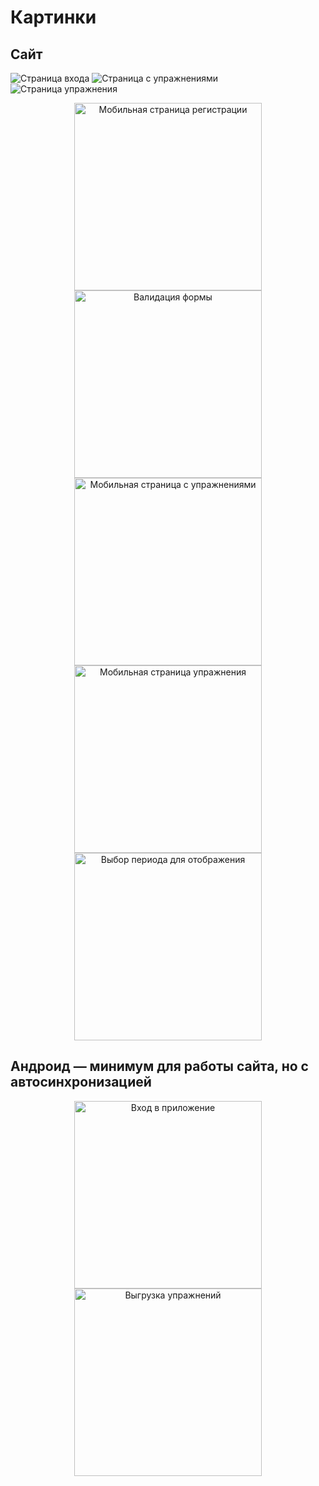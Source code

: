 # Картинки

## Сайт

![Страница входа](img/login-page.png)
![Страница с упражнениями](img/exercises-page.png)
![Страница упражнения](img/exercise-page.png)
<p align="center">
    <img src="img/register_page-mobile.jpg" alt="Мобильная страница регистрации" width="300"/>
    <img src="img/form_validator-mobile.jpg" alt="Валидация формы" width="300"/>
    <img src="img/exercises_page-mobile.jpg" alt="Мобильная страница с упражнениями" width="300"/>
    <img src="img/exercise_page-mobile.jpg" alt="Мобильная страница упражнения" width="300"/>
    <img src="img/date_picker-mobile.jpg" alt="Выбор периода для отображения" width="300"/>
</p>

## Андроид — минимум для работы сайта, но с автосинхронизацией

<p align="center">
    <img src="img/login-android.png" alt="Вход в приложение" width="300"/>
    <img src="img/upload-android.png" alt="Выгрузка упражнений" width="300"/>
</p>
